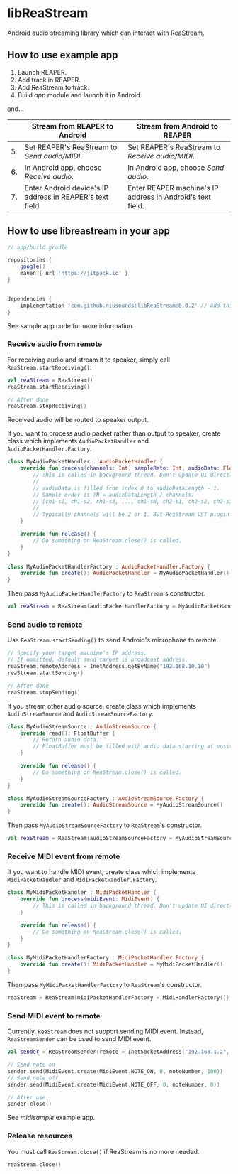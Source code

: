 # libReaStream

Android audio streaming library which can interact with [ReaStream](http://www.reaper.fm/reaplugs/).

## How to use example app

1. Launch REAPER.
2. Add track in REAPER.
3. Add ReaStream to track.
4. Build *app* module and launch it in Android.

and...

| | Stream from REAPER to Android | Stream from Android to REAPER |
| --- | --- | --- |
| 5. | Set REAPER's ReaStream to *Send audio/MIDI*. | Set REAPER's ReaStream to *Receive audio/MIDI*. |
| 6. | In Android app, choose *Receive audio*. | In Android app, choose *Send audio*. |
| 7. | Enter Android device's IP address in REAPER's text field | Enter REAPER machine's IP address in Android's text field.

## How to use libreastream in your app

```gradle
// app/build.gradle

repositories {
    google()
    maven { url 'https://jitpack.io' }
}


dependencies {
    implementation 'com.github.niusounds:libReaStream:0.0.2' // Add this
}
```

See sample app code for more information.

### Receive audio from remote

For receiving audio and stream it to speaker, simply call `ReaStream.startReceiving()`:

```kotlin
val reaStream = ReaStream()
reaStream.startReceiving()

// After done
reaStream.stopReceiving()
```

Received audio will be routed to speaker output.

If you want to process audio packet rather than output to speaker, create class which implements `AudioPacketHandler` and `AudioPacketHandler.Factory`.

```kotlin
class MyAudioPacketHandler : AudioPacketHandler {
    override fun process(channels: Int, sampleRate: Int, audioData: FloatArray, audioDataLength: Int) {
        // This is called in background thread. Don't update UI directly here.
        //
        // audioData is filled from index 0 to audioDataLength - 1.
        // Sample order is (N = audioDataLength / channels)
        // [ch1-s1, ch1-s2, ch1-s3, ..., ch1-sN, ch2-s1, ch2-s2, ch2-s3, ..., ch2-sN]
        // 
        // Typically channels will be 2 or 1. But ReaStream VST plugin supports up to 8 channels.
    }

    override fun release() {
        // Do something on ReaStream.close() is called.
    }
}

class MyAudioPacketHandlerFactory : AudioPacketHandler.Factory {
    override fun create(): AudioPacketHandler = MyAudioPacketHandler()
}
```

Then pass `MyAudioPacketHandlerFactory` to `ReaStream`'s constructor.

```kotlin
val reaStream = ReaStream(audioPacketHandlerFactory = MyAudioPacketHandlerFactory())
```

### Send audio to remote

Use `ReaStream.startSending()` to send Android's microphone to remote.

```kotlin
// Specify your target machine's IP address.
// If ommitted, default send target is broadcast address.
reaStream.remoteAddress = InetAddress.getByName("192.168.10.10")
reaStream.startSending()

// After done
reaStream.stopSending()
```

If you stream other audio source, create class which implements `AudioStreamSource` and `AudioStreamSourceFactory`.

```kotlin
class MyAudioStreamSource : AudioStreamSource {
    override read(): FloatBuffer {
        // Return audio data.
        // FloatBuffer must be filled with audio data starting at position 0 and set valid audio data length to [FloatBuffer.limit].
    }

    override fun release() {
        // Do something on ReaStream.close() is called.
    }
}

class MyAudioStreamSourceFactory : AudioStreamSource.Factory {
    override fun create(): AudioStreamSource = MyAudioStreamSource()
}
```

Then pass `MyAudioStreamSourceFactory` to `ReaStream`'s constructor.

```kotlin
val reaStream = ReaStream(audioStreamSourceFactory = MyAudioStreamSourceFactory())
```

### Receive MIDI event from remote

If you want to handle MIDI event, create class which implements `MidiPacketHandler` and `MidiPacketHandler.Factory`.

```kotlin
class MyMidiPacketHandler : MidiPacketHandler {
    override fun process(midiEvent: MidiEvent) {
        // This is called in background thread. Don't update UI directly here.
    }

    override fun release() {
        // Do something on ReaStream.close() is called.
    }
}

class MyMidiPacketHandlerFactory : MidiPacketHandler.Factory {
    override fun create(): MidiPacketHandler = MyMidiPacketHandler()
}
```

Then pass `MyMidiPacketHandlerFactory` to `ReaStream`'s constructor.

```kotlin
reaStream = ReaStream(midiPacketHandlerFactory = MidiHandlerFactory())
```

### Send MIDI event to remote

Currently, `ReaStream` does not support sending MIDI event. Instead, `ReaStreamSender` can be used to send MIDI event.

```kotlin
val sender = ReaStreamSender(remote = InetSocketAddress("192.168.1.2", ReaStream.DEFAULT_PORT))

// Send note on
sender.send(MidiEvent.create(MidiEvent.NOTE_ON, 0, noteNumber, 100))
// Send note off
sender.send(MidiEvent.create(MidiEvent.NOTE_OFF, 0, noteNumber, 0))

// After use
sender.close()
```

See *midisample* example app.


### Release resources

You must call `ReaStream.close()` if ReaStream is no more needed.

```kotlin
reaStream.close()
```
